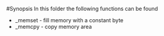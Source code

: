 #Synopsis
In this folder the following functions can be found

+ _memset - fill memory with a constant byte
+ _memcpy - copy memory area